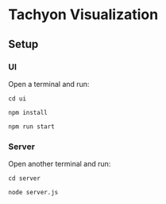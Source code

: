 # Tachyon Visualization


## Setup

### UI
Open a terminal and run:

```cd ui```

```npm install```

```npm run start```

### Server
Open another terminal and run:

```cd server```

```node server.js```

